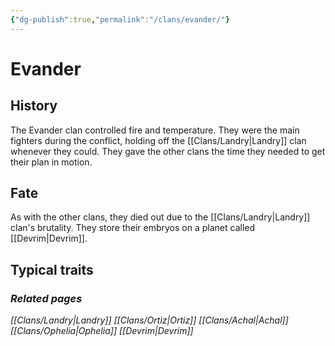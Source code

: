 ```yaml
---
{"dg-publish":true,"permalink":"/clans/evander/"}
---
```


# Evander
## History
The Evander clan controlled fire and temperature. They were the main fighters during the conflict, holding off the [[Clans/Landry\|Landry]] clan whenever they could. They gave the other clans the time they needed to get their plan in motion.
## Fate
As with the other clans, they died out due to the [[Clans/Landry\|Landry]] clan's brutality. They store their embryos on a planet called [[Devrim\|Devrim]].
## Typical traits
### *Related pages*
*[[Clans/Landry\|Landry]]*
*[[Clans/Ortiz\|Ortiz]]*
*[[Clans/Achal\|Achal]]*
*[[Clans/Ophelia\|Ophelia]]*
*[[Devrim\|Devrim]]*
